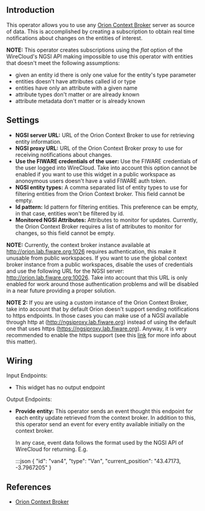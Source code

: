 Introduction
------------

This operator allows you to use any [Orion Context Broker][orion] server as
source of data. This is accomplished by creating a subscription to obtain real
time notifications about changes on the entities of interest.

**NOTE:** This operator creates subscriptions using the *flat* option of the
WireCloud's NGSI API making impossible to use this operator with entities that
doesn't meet the following assumptions:

* given an entity id there is only one value for the entity's type parameter
* entities doesn't have attributes called id or type
* entities have only an attribute with a given name
* attribute types don't matter or are already known
* attribute metadata don't matter or is already known

Settings
--------

* **NGSI server URL:** URL of the Orion Context Broker to use for retrieving
  entity information.
* **NGSI proxy URL:** URL of the Orion Context Broker proxy to use for receiving
  notifications about changes.
* **Use the FIWARE credentials of the user:** Use the FIWARE credentials of the
  user logged into WireCloud. Take into account this option cannot be enabled if
  you want to use this widget in a public workspace as anonoymous users doesn't
  have a valid FIWARE auth token.
* **NGSI entity types:** A comma separated list of entity types to use for
  filtering entities from the Orion Context broker. This field cannot be empty.
* **Id pattern:** Id pattern for filtering entities. This preference can be
  empty, in that case, entities won't be filtered by id.
* **Monitored NGSI Attributes:** Attributes to monitor for updates. Currently,
  the Orion Context Broker requires a list of attributes to monitor for changes,
  so this field cannot be empty.

**NOTE:** Currently, the context broker instance available at
http://orion.lab.fiware.org:1026 requires authentication, this make it unusable
from public workspaces. If you want to use the global context broker instance
from a public workspaces, disable the uses of credentials and use the following
URL for the NGSI server: http://orion.lab.fiware.org:10026. Take into account
that this URL is only enabled for work around those authentication problems and
will be disabled in a near future providing a proper solution.

**NOTE 2:** If you are using a custom instance of the Orion Context Broker, take
into account that by default Orion doesn't support sending notifications to
https endpoints. In those cases you can make use of a NGSI available through
http at (http://ngsiproxy.lab.fiware.org) instead of using the default one that
uses https (https://ngsiproxy.lab.fiware.org). Anyway, it is very recommended
to enable the https support (see this
[link](http://stackoverflow.com/questions/23338154/orion-context-broker-https-for-subscribers)
for more info about this matter).

Wiring
------

Input Endpoints:

* This widget has no output endpoint

Output Endpoints:

* **Provide entity:** This operator sends an event thought this endpoint for
each entity update retrieved from the context broker. In addition to this, this
operator send an event for every entity available initially on the context
broker.

  In any case, event data follows the format used by the NGSI API of WireCloud
  for returning. E.g.

    :::json
    {
        "id": "van4",
        "type": "Van",
        "current_position": "43.47173, -3.7967205"
    }


References
----------

* [Orion Context Broker][orion]

[orion]: http://catalogue.fiware.org/enablers/publishsubscribe-context-broker-orion-context-broker "Orion Context Broker info"
